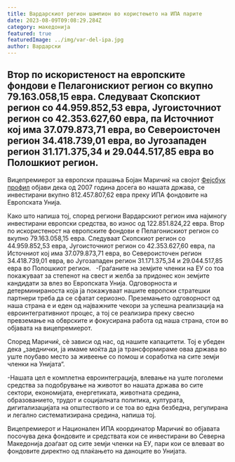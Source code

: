 ```yaml
---
title: Вардарскиот регион шампион во користењето на ИПА парите
date: 2023-08-09T09:08:29.284Z
category: македонија
featured: true
featuredImage: ../img/var-del-ipa.jpg
author: Вардарски
---
```

<!--StartFragment-->

## Втор по искористеност на европските фондови е Пелагонискиот регион со вкупно 79.163.058,15 евра. Следуваат Скопскиот регион со 44.959.852,53 евра, Југоисточниот регион со 42.353.627,60 евра, па Источниот кој има 37.079.873,71 евра, во Североисточен регион 34.418.739,01 евра, во Југозападен регион 31.171.375,34 и 29.044.517,85 евра во Полошкиот регион.



<!--EndFragment--><!--StartFragment-->

Вицепремиерот за европски прашања Бојан Маричиќ на својот [Фејсбук профил](https://www.facebook.com/bojan.maricikj/posts/719410466866555?ref=embed_post) објави дека од 2007 година досега во нашата држава, се инвестирани вкупно 812.457.807,62 евра преку ИПА фондовите на Европската Унија.

Како што напиша тој, според региони Вардарскиот регион има најмногу инвестирани европски средства, во износ од 122.851.824,22 евра. Втор по искористеност на европските фондови е Пелагонискиот регион со вкупно 79.163.058,15 евра. Следуваат Скопскиот регион со 44.959.852,53 евра, Југоисточниот регион со 42.353.627,60 евра, па Источниот кој има 37.079.873,71 евра, во Североисточен регион 34.418.739,01 евра, во Југозападен регион 31.171.375,34 и 29.044.517,85 евра во Полошкиот регион.   -Граѓаните на земјите членки на ЕУ со тоа покажуваат за степенот на свест и желба за придонес кон земјите кандидати за влез во Европската Унија. Одговорноста и детерминираноста која ја покажуваат нашите европски стратешки партнери треба да се сфатат сериозно. Преземањето одговорност од наша страна е и еден од најважните чекори за успешна реализација на евроинтегративниот процес, а тој се реализира преку свесно превземање на обврските и фокусирана работа од наша страна, стои во објавата на вицепремиерот.

Според Маричиќ, сè зависи од нас, од нашите капацитети. Тој е убеден дека „заеднички, ја имаме моќта да ја трансформираме оваа држава во уште поубаво место за живеење со помош и соработка на сите земји членки на Унијата“.

\-Нашата цел е комплетна евроинтеграција, влевање на уште поголеми средства за подобрување на животот во нашата држава во сите сектори, економијата, енергетиката, животната средина, образованието, трудот и социјалната политика, културата, дигитализацијата на општеството и се тоа во една безбедна, регулирана и легално систематизирана средина, напиша тој.

Вицепремиерот и Национален ИПА координатор Маричиќ во објавата посочува дека фондовите и средствата кои се инвестирани во Северна Македонија доаѓаат од сите земји членки на ЕУ, пари кои се влеваат во фондовите директно од плаќањето на даноците во Унијата.

<!--EndFragment-->